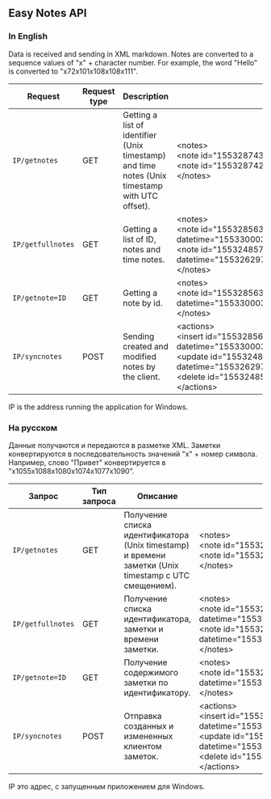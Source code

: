 ## Easy Notes API
### In English
Data is received and sending in XML markdown. Notes are converted to a sequence values of "x" + character number. For example, the word "Hello" is converted to "x72x101x108x108x111".

| Request | Request type | Description | Example |
| ------------- | ------------- | ------------- | ------------- |
| `IP/getnotes` | GET | Getting a list of identifier (Unix timestamp) and time notes (Unix timestamp with UTC offset). | &lt;notes&gt;<br>&lt;note id="1553287432" datetime="1553301832"&gt;&lt;/note&gt;<br>&lt;note id="1553287428" datetime="1553301828"&gt;&lt;/note&gt;<br>&lt;/notes&gt; |
| `IP/getfullnotes` | GET | Getting a list of ID, notes and time notes. | &lt;notes&gt;<br>&lt;note id="1553285632" datetime="1553300032"&gt;x72x101x108x108x111&lt;/note&gt;<br>&lt;note id="1553248570" datetime="1553262970"&gt;x72x101x108x108x111&lt;/note&gt;<br>&lt;/notes&gt; |
| `IP/getnote=ID` | GET | Getting a note by id. | &lt;notes&gt;<br>&lt;note id="1553285632" datetime="1553300032"&gt;x72x101x108x108x111&lt;/note&gt;<br>&lt;/notes&gt; |
| `IP/syncnotes` | POST | Sending created and modified notes by the client. | &lt;actions&gt;<br>&lt;insert id="1553285632" datetime="1553300032"&gt;x72x101x108x108x111&lt;/insert&gt;<br>&lt;update id="1553248570" datetime="1553262970"&gt;x72x101x108x108x111&lt;/update&gt;<br>&lt;delete id="1553248570"&gt;&lt;/delete&gt;<br>&lt;/actions&gt; |

IP is the address running the application for Windows. 

### На русском
Данные получаются и передаются в разметке XML. Заметки конвертируются в последовательность значений "x" + номер символа. Например, слово "Привет" конвертируется в "x1055x1088x1080x1074x1077x1090".

| Запрос | Тип запроса | Описание | Пример |
| ------------- | ------------- | ------------- | ------------- |
| `IP/getnotes` | GET | Получение списка идентификатора (Unix timestamp) и времени заметки (Unix timestamp с UTC смещением). | &lt;notes&gt;<br>&lt;note id="1553287432" datetime="1553301832"&gt;&lt;/note&gt;<br>&lt;note id="1553287428" datetime="1553301828"&gt;&lt;/note&gt;<br>&lt;/notes&gt; |
| `IP/getfullnotes` | GET | Получение списка идентификатора, заметки и времени заметки. | &lt;notes&gt;<br>&lt;note id="1553285632" datetime="1553300032"&gt;x72x101x108x108x111&lt;/note&gt;<br>&lt;note id="1553248570" datetime="1553262970"&gt;x72x101x108x108x111&lt;/note&gt;<br>&lt;/notes&gt; |
| `IP/getnote=ID` | GET | Получение содержимого заметки по идентификатору. | &lt;notes&gt;<br>&lt;note id="1553285632" datetime="1553300032"&gt;x72x101x108x108x111&lt;/note&gt;<br>&lt;/notes&gt; |
| `IP/syncnotes` | POST | Отправка созданных и измененных клиентом заметок. | &lt;actions&gt;<br>&lt;insert id="1553285632" datetime="1553300032"&gt;x72x101x108x108x111&lt;/insert&gt;<br>&lt;update id="1553248570" datetime="1553262970"&gt;x72x101x108x108x111&lt;/update&gt;<br>&lt;delete id="1553248570"&gt;&lt;/delete&gt;<br>&lt;/actions&gt; |

IP это адрес, с запущенным приложением для Windows.